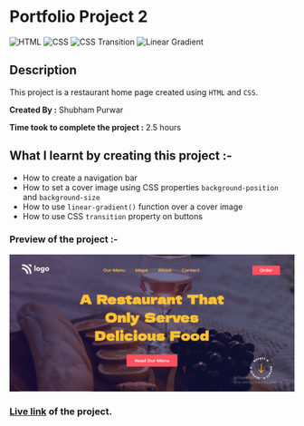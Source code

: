 # Portfolio Project 2

![HTML](https://img.shields.io/badge/-HTML-red)
![CSS](https://img.shields.io/badge/-CSS-brightgreen)
![CSS Transition](https://img.shields.io/badge/-CSS%20Animations-blue)
![Linear Gradient](https://img.shields.io/badge/-Linear%20Gradient-orange)

## Description

This project is a restaurant home page created using `HTML` and `CSS`.

**Created By :** Shubham Purwar

**Time took to complete the project :** 2.5 hours

## What I learnt by creating this project :-

- How to create a navigation bar
- How to set a cover image using CSS properties `background-position` and `background-size`
- How to use `linear-gradient()` function over a cover image
- How to use CSS `transition` property on buttons

### Preview of the project :-

![preview](./preview.png)

### [**Live link**](https://portfolio-project-2.vercel.app/) of the project.

